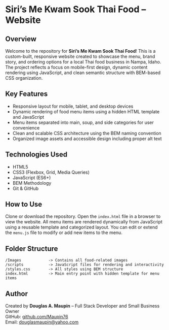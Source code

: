 # Siri’s Me Kwam Sook Thai Food – Website

## Overview
Welcome to the repository for **Siri’s Me Kwam Sook Thai Food**! This is a custom-built, responsive website created to showcase the menu, brand story, and ordering options for a local Thai food business in Nampa, Idaho. The project reflects a focus on mobile-first design, dynamic content rendering using JavaScript, and clean semantic structure with BEM-based CSS organization.

## Key Features
- Responsive layout for mobile, tablet, and desktop devices
- Dynamic rendering of food menu items using a hidden HTML template and JavaScript
- Menu items separated into main, soup, and side categories for user convenience
- Clean and scalable CSS architecture using the BEM naming convention
- Organized image assets and accessible design including proper alt text

## Technologies Used
- HTML5
- CSS3 (Flexbox, Grid, Media Queries)
- JavaScript (ES6+)
- BEM Methodology
- Git & GitHub

## How to Use
Clone or download the repository. Open the `index.html` file in a browser to view the website. All menu items are rendered dynamically from JavaScript using a reusable template and categorized layout. You can edit or extend the `menu.js` file to modify or add new items to the menu.

## Folder Structure
```
/Images            -> Contains all food-related images
/scripts           -> JavaScript files for rendering and interactivity
/styles.css        -> All styles using BEM structure
index.html         -> Main entry point with hidden template for menu items
```

## Author
Created by **Douglas A. Maupin** – Full Stack Developer and Small Business Owner  
GitHub: [github.com/Maupin76](https://github.com/Maupin76)  
Email: douglasmaupin@yahoo.com
